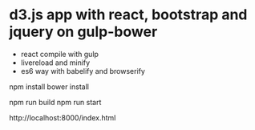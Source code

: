 # d3.js app with react, bootstrap and jquery on gulp-bower 

- react compile with gulp
- livereload and minify
- es6 way with babelify and browserify

npm install
bower install

npm run build
npm run start

http://localhost:8000/index.html


	
